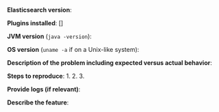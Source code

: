 <!--

**Please read the guidelines below.**

If you follow these guidelines, you will help make it more likely that you
achieve the outcome that you are looking for. If you do not follow the these
guidelines you are going to waste your time and you are going to waste our
time.

-->

<!--
GitHub is reserved for bug reports and feature requests. The best place to ask
a general question is at the Elastic [forums](https://discuss.elastic.co). GitHub
is not the place for general questions.

If you are in fact posting a bug report or a feature request, please include
one and only one of the below blocks in your new issue. Note that whether
you're filing a bug report or a feature request, ensure that your submission is
for an [OS that we support](https://www.elastic.co/support/matrix#show_os). Bug
reports on an OS that we do not support or feature requests specific to an OS
that we do not support will be closed. Bug reports that do not follow the below
template are at risk of being closed.
-->

<!--
If you are filing a bug report, please remove the below feature request block
and provide responses for all of the below items.
-->

**Elasticsearch version**:

**Plugins installed**: []

**JVM version** (`java -version`):

**OS version** (`uname -a` if on a Unix-like system):

**Description of the problem including expected versus actual behavior**:

**Steps to reproduce**:
 1.
 2.
 3.

**Provide logs (if relevant)**:

<!--
If you are filing a feature request, please remove the above bug report block
and provide responses for all of the below items.
-->

**Describe the feature**:
